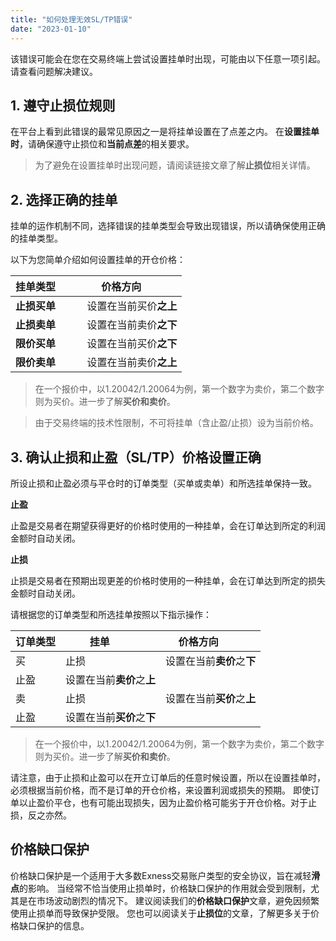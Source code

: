```yaml
---
title: "如何处理无效SL/TP错误"
date: "2023-01-10"
---
```


该错误可能会在您在交易终端上尝试设置挂单时出现，可能由以下任意一项引起。 请查看问题解决建议。

## **1. 遵守止损位规则**

在平台上看到此错误的最常见原因之一是将挂单设置在了点差之内。 在**设置挂单时**，请确保遵守止损位和**当前点差**的相关要求。

> 为了避免在设置挂单时出现问题，请阅读链接文章了解**止损位**相关详情。

## **2. 选择正确的挂单**

挂单的运作机制不同，选择错误的挂单类型会导致出现错误，所以请确保使用正确的挂单类型。

以下为您简单介绍如何设置挂单的开仓价格：

| 挂单类型         | 价格方向         |
| --- | --- |
| **止损买单** | 设置在当前买价**之上** |
| **止损卖单** | 设置在当前卖价**之下** |
| **限价买单** | 设置在当前买价**之下** |
| **限价卖单** | 设置在当前卖价**之上** |

> 在一个报价中，以1.20042/1.20064为例，第一个数字为卖价，第二个数字则为买价。进一步了解**买价和卖价**。

> 由于交易终端的技术性限制，不可将挂单（含止盈/止损）设为当前价格。

## **3. 确认止损和止盈（SL/TP）价格设置正确**

所设止损和止盈必须与平仓时的订单类型（买单或卖单）和所选挂单保持一致。

**止盈**

止盈是交易者在期望获得更好的价格时使用的一种挂单，会在订单达到所定的利润金额时自动关闭。

**止损**

止损是交易者在预期出现更差的价格时使用的一种挂单，会在订单达到所定的损失金额时自动关闭。

请根据您的订单类型和所选挂单按照以下指示操作：

| 订单类型 | 挂单         | 价格方向          |
| --- | --- | --- |
| 买 | 止损 | 设置在当前**卖价**之**下** |
| 止盈 | 设置在当前**卖价**之**上** |
| 卖 | 止损 | 设置在当前**买价**之**上** |
| 止盈 | 设置在当前**买价**之**下** |

> 在一个报价中，以1.20042/1.20064为例，第一个数字为卖价，第二个数字则为买价。进一步了解**买价和卖价**。

请注意，由于止损和止盈可以在开立订单后的任意时候设置，所以在设置挂单时，必须根据当前价格，而不是订单的开仓价格，来设置利润或损失的预期。 即使订单以止盈价平仓，也有可能出现损失，因为止盈价格可能劣于开仓价格。对于止损，反之亦然。

## **价格缺口保护**

价格缺口保护是一个适用于大多数Exness交易账户类型的安全协议，旨在减轻**滑点**的影响。 当经常不恰当使用止损单时，价格缺口保护的作用就会受到限制，尤其是在市场波动剧烈的情况下。 建议阅读我们的**价格缺口保护**文章，避免因频繁使用止损单而导致保护受限。 您也可以阅读关于**止损位**的文章，了解更多关于价格缺口保护的信息。
